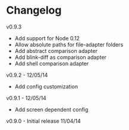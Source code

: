 Changelog
=========

v0.9.3
* Add support for Node 0.12
* Allow absolute paths for file-adapter folders
* Add abstract comparison adapter
* Add blink-diff as comparison adapter
* Add shell comparison adapter

v0.9.2 - 12/05/14
* Add config customization

v0.9.1 - 12/05/14
* Add screen dependent config

v0.9.0 - Initial release 11/04/14
